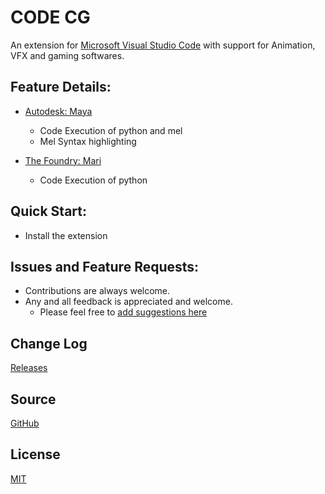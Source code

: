 # CODE CG

An extension for [Microsoft Visual Studio Code](https://code.visualstudio.com/) with support for Animation, VFX and gaming softwares.

## Feature Details:

* [Autodesk: Maya](http://www.autodesk.in/products/maya/overview)
  + Code Execution of python and mel
  + Mel Syntax highlighting

* [The Foundry: Mari](https://www.thefoundry.co.uk/products/mari/)
  + Code Execution of python

## Quick Start:

* Install the extension

## Issues and Feature Requests:

* Contributions are always welcome.
* Any and all feedback is appreciated and welcome.
  + Please feel free to [add suggestions here](https://github.com/cg-cnu/code-cg/issues)

## Change Log
[Releases](https://github.com/cg-cnu/code-cg/releases)

## Source
[GitHub](https://github.com/cg-cnu/code-cg)

## License
[MIT](https://github.com/cg-cnu/code-cg/issues/master/LICENSE)
